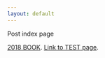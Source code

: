 ```yaml
---
layout: default
---
```


Post index page

[2018 BOOK](./2018_BOOK.html).
[Link to TEST page](./test.html).